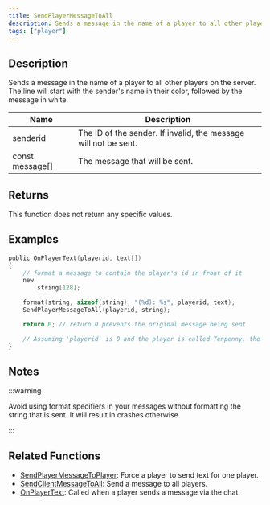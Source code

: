 ```yaml
---
title: SendPlayerMessageToAll
description: Sends a message in the name of a player to all other players on the server.
tags: ["player"]
---
```


## Description

Sends a message in the name of a player to all other players on the server. The line will start with the sender's name in their color, followed by the message in white.

| Name            | Description                                                     |
| --------------- | --------------------------------------------------------------- |
| senderid        | The ID of the sender. If invalid, the message will not be sent. |
| const message[] | The message that will be sent.                                  |

## Returns

This function does not return any specific values.

## Examples

```c
public OnPlayerText(playerid, text[])
{
    // format a message to contain the player's id in front of it
    new
        string[128];

    format(string, sizeof(string), "(%d): %s", playerid, text);
    SendPlayerMessageToAll(playerid, string);

    return 0; // return 0 prevents the original message being sent

    // Assuming 'playerid' is 0 and the player is called Tenpenny, the output will be 'Tenpenny:(0) <message>'
}
```

## Notes

:::warning

Avoid using format specifiers in your messages without formatting the string that is sent. It will result in crashes otherwise.

:::

## Related Functions

- [SendPlayerMessageToPlayer](SendPlayerMessageToPlayer): Force a player to send text for one player.
- [SendClientMessageToAll](SendClientMessageToAll): Send a message to all players.
- [OnPlayerText](../callbacks/OnPlayerText): Called when a player sends a message via the chat.
